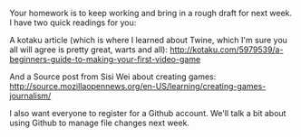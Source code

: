 
Your homework is to keep working and bring in a rough draft for next
week. I have two quick readings for you:

A kotaku article (which is where I learned about Twine, which I'm sure
you all will agree is pretty great, warts and all):
http://kotaku.com/5979539/a-beginners-guide-to-making-your-first-video-game

And a Source post from Sisi Wei about creating games:
http://source.mozillaopennews.org/en-US/learning/creating-games-journalism/

I also want everyone to register for a Github account. We'll talk a bit
about using Github to manage file changes next week.

